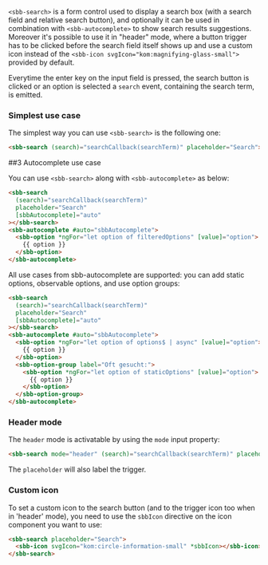 `<sbb-search>` is a form control used to display a search box (with a search field and relative
search button), and optionally it can be used in combination with `<sbb-autocomplete>` to show
search results suggestions.
Moreover it's possible to use it in "header" mode, where a button trigger has to be clicked before
the search field itself shows up and use a custom icon instead of the `<sbb-icon svgIcon="kom:magnifying-glass-small">`
provided by default.

Everytime the enter key on the input field is pressed, the search button is clicked or an option
is selected a `search` event, containing the search term, is emitted.

### Simplest use case

The simplest way you can use `<sbb-search>` is the following one:

```html
<sbb-search (search)="searchCallback(searchTerm)" placeholder="Search"></sbb-search>
```

##3 Autocomplete use case

You can use `<sbb-search>` along with `<sbb-autocomplete>` as below:

```html
<sbb-search
  (search)="searchCallback(searchTerm)"
  placeholder="Search"
  [sbbAutocomplete]="auto"
></sbb-search>
<sbb-autocomplete #auto="sbbAutocomplete">
  <sbb-option *ngFor="let option of filteredOptions" [value]="option">
    {{ option }}
  </sbb-option>
</sbb-autocomplete>
```

All use cases from sbb-autocomplete are supported: you can add static options, observable options,
and use option groups:

```html
<sbb-search
  (search)="searchCallback(searchTerm)"
  placeholder="Search"
  [sbbAutocomplete]="auto"
></sbb-search>
<sbb-autocomplete #auto="sbbAutocomplete">
  <sbb-option *ngFor="let option of options$ | async" [value]="option">
    {{ option }}
  </sbb-option>
  <sbb-option-group label="Oft gesucht:">
    <sbb-option *ngFor="let option of staticOptions" [value]="option">
      {{ option }}
    </sbb-option>
  </sbb-option-group>
</sbb-autocomplete>
```

### Header mode

The `header` mode is activatable by using the `mode` input property:

```html
<sbb-search mode="header" (search)="searchCallback(searchTerm)" placeholder="Search"></sbb-search>
```

The `placeholder` will also label the trigger.

### Custom icon

To set a custom icon to the search button (and to the trigger icon too when in 'header' mode),
you need to use the `sbbIcon` directive on the icon component you want to use:

```html
<sbb-search placeholder="Search">
  <sbb-icon svgIcon="kom:circle-information-small" *sbbIcon></sbb-icon>
</sbb-search>
```
